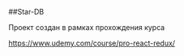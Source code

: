 ##Star-DB


Проект создан в рамках прохождения курса

https://www.udemy.com/course/pro-react-redux/
